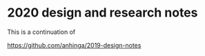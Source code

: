 # 2020 design and research notes

This is a continuation of

https://github.com/anhinga/2019-design-notes
